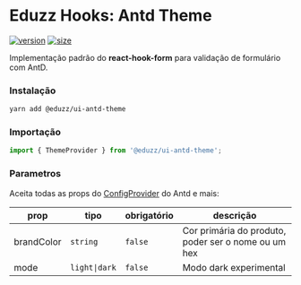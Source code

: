 # Eduzz Hooks: Antd Theme

[![version](https://img.shields.io/npm/v/@eduzz/ui-antd-theme)](https://www.npmjs.com/package/@eduzz/ui-antd-theme)
[![size](https://img.shields.io/bundlephobia/min/@eduzz/ui-antd-theme)](https://www.npmjs.com/package/@eduzz/ui-antd-theme)

Implementação padrão do **react-hook-form** para validação de formulário com AntD.

### Instalação

```bash
yarn add @eduzz/ui-antd-theme
```

### Importação

```js
import { ThemeProvider } from '@eduzz/ui-antd-theme';
```

### Parametros

Aceita todas as props do [ConfigProvider](https://ant.design/components/config-provider) do Antd e mais:

| prop       | tipo          | obrigatório | descrição                                           |
|------------|---------------|-------------|-----------------------------------------------------|
| brandColor | `string`      | `false`     | Cor primária do produto, poder ser o nome ou um hex |
| mode       | `light\|dark` | `false`     | Modo dark experimental                              |